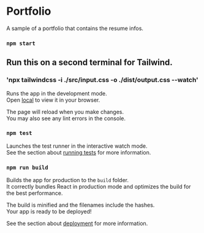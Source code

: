 # Portfolio 

A sample of a portfolio that contains the resume infos.


### `npm start`

## Run this on a second terminal for **Tailwind**.

### 'npx tailwindcss -i ./src/input.css -o ./dist/output.css --watch'

Runs the app in the development mode.\
Open [local](http://localhost:3000) to view it in your browser.

The page will reload when you make changes.\
You may also see any lint errors in the console.

### `npm test`

Launches the test runner in the interactive watch mode.\
See the section about [running tests](https://facebook.github.io/create-react-app/docs/running-tests) for more information.

### `npm run build`

Builds the app for production to the `build` folder.\
It correctly bundles React in production mode and optimizes the build for the best performance.

The build is minified and the filenames include the hashes.\
Your app is ready to be deployed!

See the section about [deployment](https://facebook.github.io/create-react-app/docs/deployment) for more information.

